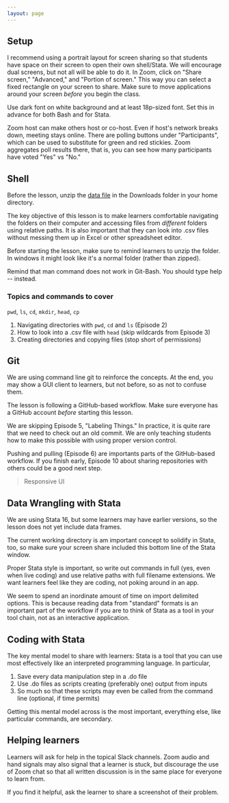 ```yaml
---
layout: page
---
```

## Setup
I recommend using a portrait layout for screen sharing so that students have space on their screen to open their own shell/Stata. We will encourage dual screens, but not all will be able to do it. In Zoom, click on "Share screen," "Advanced," and "Portion of screen." This way you can select a fixed rectangle on your screen to share. Make sure to move applications around your screen *before* you begin the class.

Use dark font on white background and at least 18p-sized font. Set this in advance for both Bash and for Stata.

Zoom host can make others host or co-host. Even if host's network breaks down, meeting stays online. There are polling buttons under "Participants", which can be used to substitute for green and red stickies. Zoom aggregates poll results there, that is, you can see how many participants have voted "Yes" vs "No."

## Shell
Before the lesson, unzip the [data file](https://zenodo.org/record/3477935/files/dc-economics-v2.0.zip?download=1) in the Downloads folder in your home directory.

The key objective of this lesson is to make learners comfortable navigating the folders on their computer and accessing files from *different* folders using relative paths. It is also important that they can look into .csv files without messing them up in Excel or other spreadsheet editor. 

Before starting the lesson, make sure to remind learners to unzip the folder. In windows it might look like it's a normal folder (rather than zipped).

Remind that man command does not work in Git-Bash. You should type help -- <command> instead.

### Topics and commands to cover

`pwd`, `ls`, `cd`, `mkdir`, `head`, `cp`

1. Navigating directories with `pwd`, `cd` and `ls` (Episode 2)
2. How to look into a .csv file with `head` (skip wildcards from Episode 3)
3. Creating directories and copying files (stop short of permissions)


## Git
We are using command line git to reinforce the concepts. At the end, you may show a GUI client to learners, but not before, so as not to confuse them.

The lesson is following a GitHub-based workflow. Make sure everyone has a GitHub account *before* starting this lesson.

We are skipping Episode 5, "Labeling Things." In practice, it is quite rare that we need to check out an old commit. We are only teaching students how to make this possible with using proper version control.

Pushing and pulling (Episode 6) are importants parts of the GitHub-based workflow. If you finish early, Episode 10 about sharing repositories with others could be a good next step. 

> Responsive UI

## Data Wrangling with Stata
We are using Stata 16, but some learners may have earlier versions, so the lesson does not yet include data frames.

The current working directory is am important concept to solidify in Stata, too, so make sure your screen share included this bottom line of the Stata window.

Proper Stata style is important, so write out commands in full (yes, even when live coding) and use relative paths with full filename extensions. We want learners feel like they are coding, not poking around in an app.

We seem to spend an inordinate amount of time on import delimited options. This is because reading data from "standard" formats is an important part of the workflow if you are to think of Stata as a tool in your tool chain, not as an interactive application. 

## Coding with Stata
The key mental model to share with learners: Stata is a tool that you can use most effectively like an interpreted programming language. In particular,

1. Save every data manipulation step in a .do file
2. Use .do files as scripts creating (preferably one) output from inputs
3. So much so that these scripts may even be called from the command line (optional, if time permits)

Getting this mental model across is the most important, everything else, like particular commands, are secondary. 

## Helping learners
Learners will ask for help in the topical Slack channels. Zoom audio and hand signals may also signal that a learner is stuck, but discourage the use of Zoom chat so that all written discussion is in the same place for everyone to learn from.

If you find it helpful, ask the learner to share a screenshot of their problem.


